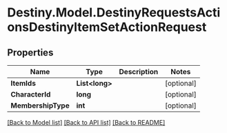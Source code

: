 # Destiny.Model.DestinyRequestsActionsDestinyItemSetActionRequest

## Properties

Name | Type | Description | Notes
------------ | ------------- | ------------- | -------------
**ItemIds** | **List&lt;long&gt;** |  | [optional] 
**CharacterId** | **long** |  | [optional] 
**MembershipType** | **int** |  | [optional] 

[[Back to Model list]](../README.md#documentation-for-models) [[Back to API list]](../README.md#documentation-for-api-endpoints) [[Back to README]](../README.md)


